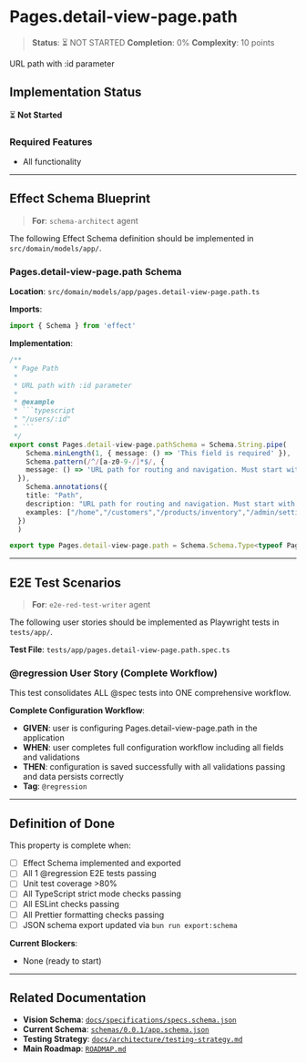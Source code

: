 # Pages.detail-view-page.path

> **Status**: ⏳ NOT STARTED
> **Completion**: 0%
> **Complexity**: 10 points

URL path with :id parameter

## Implementation Status

⏳ **Not Started**

### Required Features

- All functionality

---

## Effect Schema Blueprint

> **For**: `schema-architect` agent

The following Effect Schema definition should be implemented in `src/domain/models/app/`.

### Pages.detail-view-page.path Schema

**Location**: `src/domain/models/app/pages.detail-view-page.path.ts`

**Imports**:

```typescript
import { Schema } from 'effect'
```

**Implementation**:

````typescript
/**
 * Page Path
 *
 * URL path with :id parameter
 *
 * @example
 * ```typescript
 * "/users/:id"
 * ```
 */
export const Pages.detail-view-page.pathSchema = Schema.String.pipe(
    Schema.minLength(1, { message: () => 'This field is required' }),
    Schema.pattern(/^/[a-z0-9-/]*$/, {
    message: () => 'URL path for routing and navigation. Must start with forward slash (/), contain only lowercase letters, numbers, hyphens, and forward slashes. Used for page routing, API endpoints, and navigation links. Paths should be hierarchical and descriptive (e.g., /customers/orders, /admin/settings). Nested paths are supported.'
  }),
    Schema.annotations({
    title: "Path",
    description: "URL path for routing and navigation. Must start with forward slash (/), contain only lowercase letters, numbers, hyphens, and forward slashes. Used for page routing, API endpoints, and navigation links. Paths should be hierarchical and descriptive (e.g., /customers/orders, /admin/settings). Nested paths are supported.",
    examples: ["/home","/customers","/products/inventory","/admin/settings","/reports/sales"]
  })
  )

export type Pages.detail-view-page.path = Schema.Schema.Type<typeof Pages.detail-view-page.pathSchema>
````

---

## E2E Test Scenarios

> **For**: `e2e-red-test-writer` agent

The following user stories should be implemented as Playwright tests in `tests/app/`.

**Test File**: `tests/app/pages.detail-view-page.path.spec.ts`

### @regression User Story (Complete Workflow)

This test consolidates ALL @spec tests into ONE comprehensive workflow.

**Complete Configuration Workflow**:

- **GIVEN**: user is configuring Pages.detail-view-page.path in the application
- **WHEN**: user completes full configuration workflow including all fields and validations
- **THEN**: configuration is saved successfully with all validations passing and data persists correctly
- **Tag**: `@regression`

---

## Definition of Done

This property is complete when:

- [ ] Effect Schema implemented and exported
- [ ] All 1 @regression E2E tests passing
- [ ] Unit test coverage >80%
- [ ] All TypeScript strict mode checks passing
- [ ] All ESLint checks passing
- [ ] All Prettier formatting checks passing
- [ ] JSON schema export updated via `bun run export:schema`

**Current Blockers**:

- None (ready to start)

---

## Related Documentation

- **Vision Schema**: [`docs/specifications/specs.schema.json`](../specs.schema.json)
- **Current Schema**: [`schemas/0.0.1/app.schema.json`](../../schemas/0.0.1/app.schema.json)
- **Testing Strategy**: [`docs/architecture/testing-strategy.md`](../../architecture/testing-strategy.md)
- **Main Roadmap**: [`ROADMAP.md`](../../../ROADMAP.md)
